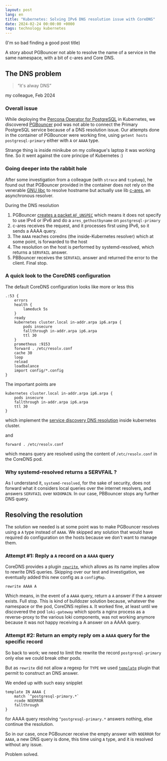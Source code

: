 ```yaml
---
layout: post
lang: en
title: "Kubernetes: Solving IPv6 DNS resolution issue with CoreDNS"
date: 2024-02-24 00:00:00 +0000
tags: technology kubernetes
---
```


(I'm so bad finding a good post title)

A story about PGBouncer not able to resolve the name of a service in the same namespace, with a bit of c-ares and Core DNS.

## The DNS problem

> “it's alway DNS”

my colleague, Feb 2024

### Overall issue
While deploying the [Percona Operator for PostgreSQL][postgresql-operator] in Kubernetes, we discovered [PGBouncer][pgbouncer] pod was not able to connect the Primary PostgreSQL service because of a DNS resolution issue.
Our attempts done in the container of PGBouncer were working fine, using `getent hosts postgresql-primary` either with `A` or `AAAA` type.

Strange thing is inside minikube on my colleague's laptop it was working fine. So it went against the core principe of Kubernetes :)

### Going deeper into the rabbit hole

After some investigation from a colleague (with `strace` and `tcpdump`), he found out that PGBouncer provided in the container does not rely on the venerable [GNU libc][glibc] to resolve hostname but actually use lib [c-ares][c-ares], an asynchronous resolver.

During the DNS resolution
1. PGBouncer [creates a packet `AF_UNSPEC`][dns-resolution] which means it does not specify to use IPv4 or IPv6 and do a `ares_gethostbyname` on `postgresql-primary`
2. c-ares receives the request, and it processes first using IPv6, so it sends a AAAA query.
3. The `AAAA` reaches coredns (the inside-Kubernetes resolver) which at some point, is forwarded to the host
4. The resolution on the host is performed by systemd-resolved, which returns a `SERVFAIL` answer.
5. PBBouncer receives the `SERVFAIL` answer and returned the error to the client. Final stop.

### A quick look to the CoreDNS configuration

The default CoreDNS configuration looks like more or less this
```
.:53 {
    errors
    health {
        lameduck 5s
    }
    ready
    kubernetes cluster.local in-addr.arpa ip6.arpa {
        pods insecure
        fallthrough in-addr.arpa ip6.arpa
        ttl 30
    }
    prometheus :9153
    forward . /etc/resolv.conf
    cache 30
    loop
    reload
    loadbalance
    import config/*.config
}
```

The important points are
```
kubernetes cluster.local in-addr.arpa ip6.arpa {
    pods insecure
    fallthrough in-addr.arpa ip6.arpa
    ttl 30
}
```
which implement the [service discovery DNS resolution][coredns-kubernetes] inside kubernetes cluster.

and
```
forward . /etc/resolv.conf
```
which means query are resolved using the content of `/etc/resolv.conf` in the CoreDNS pod.

### Why systemd-resolved returns a SERVFAIL ?

As I understand it, `systemd-resolved`, for the sake of security, does not forward what it considers local queries over the internet resolvers, and answers `SERVFAIL` over `NXDOMAIN`.
In our case, PBBouncer stops any further DNS query.

## Resolving the resolution

The solution we needed is at some point was to make PGBouncer resolves using a `A` type instead of `AAAA`.
We skipped any solution that would have required do configuration on the hosts because we don't want to manage them.

### Attempt #1: Reply a `A` record on a `AAAA` query

CoreDNS provides a plugin [`rewrite`][coredns-rewrite], which allows as its name implies allow to rewrite DNS queries.
Skipping over our test and investigation, we eventually added this new config as a `configMap`.

```
rewrite AAAA A
```

Which means, in the event of a `AAAA` query, return a `A` answer if the `A` answer exists. Full stop.
This is kind of bulldozer solution because, whatever the namespace or the pod, CoreDNS replies `A`.
It worked fine, at least until we discovered the pod `loki-gateway` which sports a nginx process as a reverse-proxy to the various loki components, was not working anymore because it was not happy receiving a A answer on a AAAA query.

### Attempt #2: Return an empty reply om a `AAAA` query for the specific record

So back to work; we need to limit the rewrite the record `postgresql-primary` only else we could break other pods.

But as `rewrite` did not allow a regexp for `TYPE` we used [`template`][coredns-template] plugin that permit to construct an DNS answer.

We ended up with such easy snipplet

```
template IN AAAA {
    match `^postgresql-primary.*`
    rcode NOERROR
    fallthrough
}
```

for AAAA query resolving `^postgresql-primary.*` answers nothing, else continue the resolution.

So in our case, once PGBouncer receive the empty answer with `NOERROR` for `AAAA`, a new DNS query is done, this time using `A` type, and it is resolved without any issue.

Problem solved.

[postgresql-operator]: https://docs.percona.com/percona-operator-for-postgresql/2.0/index.html
[pgbouncer]: https://www.pgbouncer.org/
[glibc]: https://www.gnu.org/software/libc/
[c-ares]: https://c-ares.org/
[dns-resolution]: https://github.com/pgbouncer/pgbouncer/blob/e913a15592c5d03008fc60b15be692e310e37d21/src/dnslookup.c#L595C2-L595C4
[coredns-kubernetes]: https://coredns.io/plugins/kubernetes/
[coredns-rewrite]: https://coredns.io/plugins/rewrite/
[coredns-template]: https://coredns.io/plugins/template/
[coredns-log]: https://coredns.io/plugins/log/
